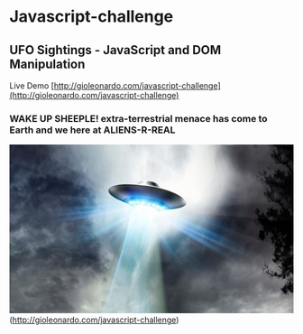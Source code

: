 # Javascript-challenge

## UFO Sightings - JavaScript and DOM Manipulation

Live Demo [http://gioleonardo.com/javascript-challenge](http://gioleonardo.com/javascript-challenge)

### WAKE UP SHEEPLE! extra-terrestrial menace has come to Earth and we here at ALIENS-R-REAL
![JPG](/static/images/ufo-2589983.jpg)(http://gioleonardo.com/javascript-challenge)
